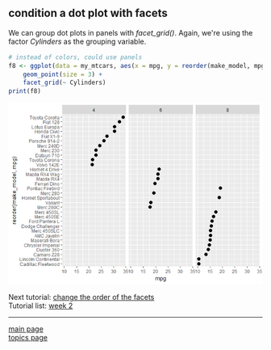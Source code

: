 
condition a dot plot with facets
--------------------------------

We can group dot plots in panels with *facet\_grid()*. Again, we're using the factor *Cylinders* as the grouping variable.

``` r
# instead of colors, could use panels
f8 <- ggplot(data = my_mtcars, aes(x = mpg, y = reorder(make_model, mpg))) +
    geom_point(size = 3) +
    facet_grid(~ Cylinders)
print(f8)
```

![](tut-07-images/07-unnamed-chunk-3-1.png)

Next tutorial: [change the order of the facets](tut-0708_order-facets.md)<br> Tutorial list: [week 2](week-02_assignments.md)

------------------------------------------------------------------------

[main page](../README.md)<br> [topics page](../README-by-topic.md)
